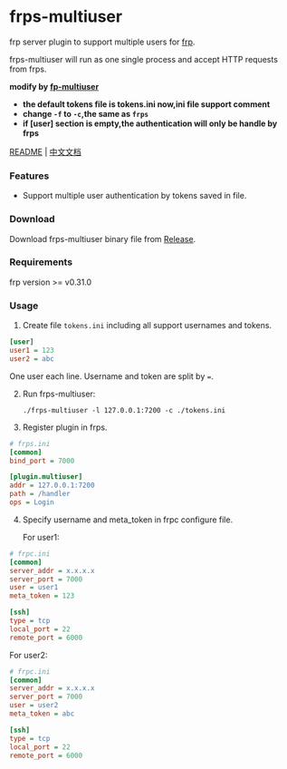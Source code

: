 # frps-multiuser

frp server plugin to support multiple users for [frp](https://github.com/fatedier/frp).

frps-multiuser will run as one single process and accept HTTP requests from frps.

**modify by [fp-multiuser](https://github.com/gofrp/fp-multiuser)**

+ **the default tokens file is tokens.ini now,ini file support comment**
+ **change `-f` to `-c`,the same as `frps`**
+ **if \[user\] section is empty,the authentication will only be handle by frps**

[README](README.md) | [中文文档](README_zh.md)

### Features

* Support multiple user authentication by tokens saved in file.

### Download

Download frps-multiuser binary file from [Release](/releases).

### Requirements

frp version >= v0.31.0

### Usage

1. Create file `tokens.ini` including all support usernames and tokens.

```ini
[user]
user1 = 123
user2 = abc
```

   One user each line. Username and token are split by `=`.

2. Run frps-multiuser:

   `./frps-multiuser -l 127.0.0.1:7200 -c ./tokens.ini`

3. Register plugin in frps.

```ini
# frps.ini
[common]
bind_port = 7000

[plugin.multiuser]
addr = 127.0.0.1:7200
path = /handler
ops = Login
```

4. Specify username and meta_token in frpc configure file.

   For user1:

```ini
# frpc.ini
[common]
server_addr = x.x.x.x
server_port = 7000
user = user1
meta_token = 123

[ssh]
type = tcp
local_port = 22
remote_port = 6000
```

   For user2:

```ini
# frpc.ini
[common]
server_addr = x.x.x.x
server_port = 7000
user = user2
meta_token = abc

[ssh]
type = tcp
local_port = 22
remote_port = 6000
```
